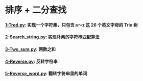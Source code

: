 
# 排序 + 二分查找

#### [1-Tred.py](https://github.com/angryhen/code_with_py/blob/master/Task-4/1-Tred.py): 实现一个字符集，只包含 a～z 这 26 个英文字母的 Trie 树
#### [2-Search_string.py](https://github.com/angryhen/code_with_py/blob/master/Task-4/2-Search_string.py): 实现朴素的字符串匹配算法
#### [3-Two_sum.py](https://github.com/angryhen/code_with_py/blob/master/Task-4/3-Two_sum.py): 两数之和
#### [4-Reverse.py](https://github.com/angryhen/code_with_py/blob/master/Task-4/4-Reverse.py): 反转字符串
#### [5-Reverse_word.py](5-Reverse_word.py): 翻转字符串里的单词
